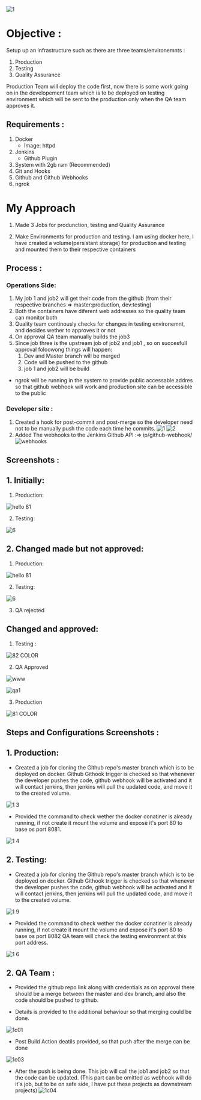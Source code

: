 ![1](https://user-images.githubusercontent.com/64473684/84465195-022f1a00-ac94-11ea-87eb-d5d331c7afa2.jpg)
# Objective :

Setup up an infrastructure such as there are three teams/environemnts :

1. Production
2. Testing
3. Quality Assurance

Production Team will deploy the code first, now there is some work going on in the developement team which is to be deployed on testing environment which will be sent to the production only when the QA team approves it.

## Requirements :

1. Docker
   - Image: httpd
2. Jenkins
   - Github Plugin
3. System with 2gb ram (Recommended)
4. Git and Hooks
5. Github and Github Webhooks
6. ngrok

# My Approach

1. Made 3 Jobs for produnction, testing and Quality Assurance

2. Make Environments for production and testing. I am using docker here, I have created a volume(persistant storage) for production and testing and mounted them to their respective containers

## Process :

### Operations Side:

1. My job 1 and job2 will get their code from the github (from their respective branches => master:production, dev:testing)
2. Both the containers have diferent web addresses so the quality team can monitor both
3. Quality team continously checks for changes in testing environemnt, and decides wether to approves it or not
4. On approval QA team manually builds the job3
5. Since job three is the upstream job of job2 and job1 , so on succesfull approval foloowong things will happen:
   1. Dev and Master branch will be merged
   2. Code will be pushed to the github
   3. job 1 and job2 will be build

- ngrok will be running in the system to provide public accessable addres so that github webhook will work and production site can be accessible to the public

### Developer site :

1. Created a hook for post-commit and post-merge so the developer need not to be manually push the code each time he commits.
![1](https://user-images.githubusercontent.com/64473684/84466652-7d45ff80-ac97-11ea-89e0-1d1bb16e612d.PNG)
![2](https://user-images.githubusercontent.com/64473684/84472691-4971d680-aca5-11ea-8aeb-0d44d6210ebe.PNG)
2. Added The webhooks to the Jenkins Github API :=> ip/github-webhook/
![webhooks](https://user-images.githubusercontent.com/64473684/84473373-94d8b480-aca6-11ea-82bf-ecb0e698d38c.jpg)

## Screenshots :

## 1. Initially:

1. Production:

![hello 81](https://user-images.githubusercontent.com/64473684/84865595-20cb5180-b096-11ea-9abb-93745d1b710f.PNG)


2. Testing:

![6](https://user-images.githubusercontent.com/64473684/84867190-6721b000-b098-11ea-8ef2-54c6b0352594.PNG)

## 2. Changed made but not approved:

1. Production:

![hello 81](https://user-images.githubusercontent.com/64473684/84865595-20cb5180-b096-11ea-9abb-93745d1b710f.PNG)

2. Testing:

![6](https://user-images.githubusercontent.com/64473684/84867190-6721b000-b098-11ea-8ef2-54c6b0352594.PNG)

3. QA rejected

## Changed and approved:

1. Testing :

![82 COLOR](https://user-images.githubusercontent.com/64473684/84867721-43ab3500-b099-11ea-9c4c-1bcf480c36f1.PNG)


2. QA Approved

![www](https://user-images.githubusercontent.com/64473684/84494062-72569380-acc6-11ea-8a0f-30415ab3319b.PNG)

![qa1](https://user-images.githubusercontent.com/64473684/84494220-bb0e4c80-acc6-11ea-80ae-fa2054fb3bf7.jpg)

3. Production

![81 COLOR](https://user-images.githubusercontent.com/64473684/84867941-8bca5780-b099-11ea-826b-ad11a8221e49.PNG)



## Steps and Configurations Screenshots :

## 1. Production:

* Created a job for cloning the Github repo's master branch which is to be deployed on docker.
Github Githook trigger is checked so that whenever the developer pushes the code, github webhook will be activated and it will    contact jenkins, then jenkins will pull the updated code, and move it to the created volume.

![1 3](https://user-images.githubusercontent.com/64473684/84872042-f6ca5d00-b09e-11ea-8165-508c10169e60.PNG)


* Provided the command to check wether the docker conatiner is already running, if not create it mount the volume and expose it's port 80 to base os port 8081.

![1 4](https://user-images.githubusercontent.com/64473684/84872258-4a3cab00-b09f-11ea-9029-d1f3a5e23ae5.PNG)


## 2. Testing:

* Created a job for cloning the Github repo's master branch which is to be deployed on docker.
Github Githook trigger is checked so that whenever the developer pushes the code, github webhook will be activated and it will contact jenkins, then jenkins will pull the updated code, and move it to the created volume.

![1 9](https://user-images.githubusercontent.com/64473684/84872467-92f46400-b09f-11ea-85fa-00387166d9c8.PNG)


* Provided the command to check wether the docker conatiner is already running, if not create it mount the volume and expose it's port 80 to base os port 8082 QA team will check the testing environment at this port address.

![1 6](https://user-images.githubusercontent.com/64473684/84872706-da7af000-b09f-11ea-8df7-65fb9623062e.PNG)


## 2. QA Team :

* Provided the github repo link along with credentials as on approval there should be a merge between the master and dev branch, and also the code should be pushed to github.



* Details is provided to the additional behaviour so that merging could be done.

![1c01](https://user-images.githubusercontent.com/64473684/84503924-b2bf0d00-acd8-11ea-94ad-2c9bd3d91e34.jpg)

* Post Build Action deatils provided, so that push after the merge can be done

![1c03](https://user-images.githubusercontent.com/64473684/84504145-0f222c80-acd9-11ea-8a52-e536dea5fd4f.jpg)

* After the push is being done. This job will call the job1 and job2 so that the code can be updated. (This part can be omitted as webhook will do it's job, but to be on safe side, I have put these projects as downstream projects)
![1c04](https://user-images.githubusercontent.com/64473684/84504304-54def500-acd9-11ea-8d76-9d456ea27cc8.jpg)














